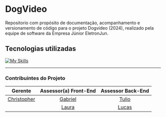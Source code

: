 # DogVideo
Repositorio com propósito de documentação, acompanhamento e versionamento de código para o projeto Dogvideo (2024), realizado pela equipe de software da Empresa Júnior EletronJun.

## Tecnologias utilizadas
[![My Skills](https://skillicons.dev/icons?i=html,css,js,nodejs,react,mysql,php,git&perline=8)](https://skillicons.dev)

    
---

### Contribuintes do Projeto

|Gerente|Assessor(a) Front-End|Assessor Back-End|
|:----:|:-----:|:-----:|
|[Christopher](https://github.com/wChrstphr/)|[Gabriel](https://github.com/GabrielSMonteiro)|[Tulio](https://github.com/Tullianno)|
||[Laura](https://github.com/LauraYamamotoUNB)|[Lucas](https://github.com/lucasdepaulaleal)|
